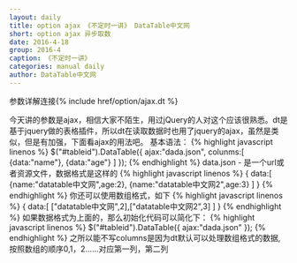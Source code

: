 ```yaml
---
layout: daily
title: option ajax 《不定时一讲》 DataTable中文网
short: option ajax 异步取数
date: 2016-4-18
group: 2016-4
caption: 《不定时一讲》
categories: manual daily
author: DataTable中文网
---
```

参数详解连接{% include href/option/ajax.dt %}

今天讲的参数是ajax，相信大家不陌生，用过jQuery的人对这个应该很熟悉。dt是基于jquery做的表格插件，所以dt在读取数据时也用了jquery的ajax，虽然是类似，但是有加强，下面看ajax的用法吧。
基本语法：
{% highlight javascript linenos %}
$("#tableid").DataTable({
    ajax:"dada.json",
    colunms:[
        {data:"name"},
        {data:"age"}
    ]
});
{% endhighlight %}
data.json - 是一个url或者资源文件，数据格式是这样的
{% highlight javascript linenos %}
{
    data:[
        {name:"datatable中文网",age:2},
        {name:"datatable中文网2",age:3}
    ]
}
{% endhighlight %}
你还可以使用数组格式，如下
{% highlight javascript linenos %}
{
    data:[
        ["datatable中文网",2],["datatable中文网2",3]
    ]
}
{% endhighlight %}
如果数据格式为上面的，那么初始化代码可以简化下：
{% highlight javascript linenos %}
$("#tableid").DataTable({
    ajax:"dada.json"
});
{% endhighlight %}
之所以能不写columns是因为dt默认可以处理数组格式的数据,按照数组的顺序0,1，2……对应第一列，第二列